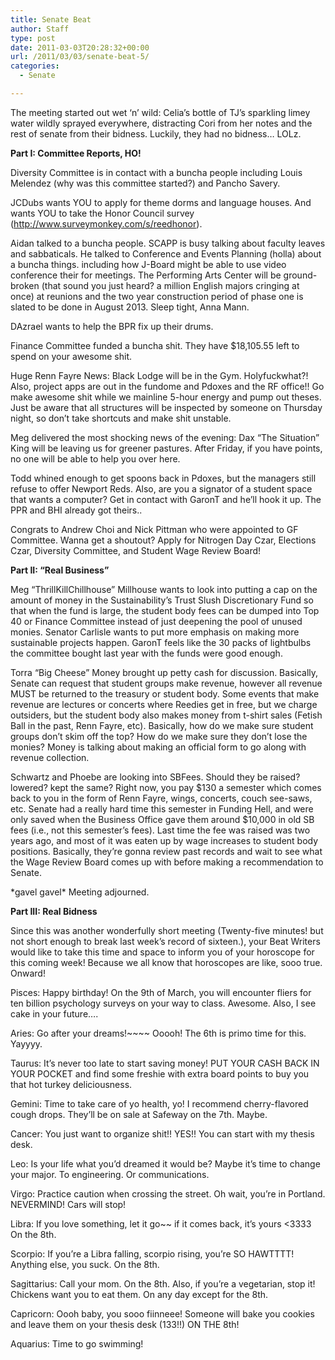 ```yaml
---
title: Senate Beat
author: Staff
type: post
date: 2011-03-03T20:28:32+00:00
url: /2011/03/03/senate-beat-5/
categories:
  - Senate

---
```

The meeting started out wet ‘n’ wild: Celia’s bottle of TJ’s sparkling limey water wildly sprayed everywhere, distracting Cori from her notes and the rest of senate from their bidness. Luckily, they had no bidness&#8230; LOLz.

**Part I: Committee Reports, HO!**

Diversity Committee is in contact with a buncha people including Louis Melendez (why was this committee started?) and Pancho Savery.

JCDubs wants YOU to apply for theme dorms and language houses. And wants YOU to take the Honor Council survey (<http://www.surveymonkey.com/s/reedhonor>).

Aidan talked to a buncha people. SCAPP is busy talking about faculty leaves and sabbaticals. He talked to Conference and Events Planning (holla) about a buncha things. including how J-Board might be able to use video conference their for meetings. The Performing Arts Center will be ground-broken (that sound you just heard? a million English majors cringing at once) at reunions and the two year construction period of phase one is slated to be done in August 2013. Sleep tight, Anna Mann.

DAzrael wants to help the BPR fix up their drums.

Finance Committee funded a buncha shit. They have $18,105.55 left to spend on your awesome shit.

Huge Renn Fayre News: Black Lodge will be in the Gym. Holyfuckwhat?! Also, project apps are out in the fundome and Pdoxes and the RF office!! Go make awesome shit while we mainline 5-hour energy and pump out theses. Just be aware that all structures will be inspected by someone on Thursday night, so don’t take shortcuts and make shit unstable.

Meg delivered the most shocking news of the evening: Dax “The Situation” King will be leaving us for greener pastures. After Friday, if you have points, no one will be able to help you over here.

Todd whined enough to get spoons back in Pdoxes, but the managers still refuse to offer Newport Reds. Also, are you a signator of a student space that wants a computer? Get in contact with GaronT and he’ll hook it up. The PPR and BHI already got theirs..

Congrats to Andrew Choi and Nick Pittman who were appointed to GF Committee. Wanna get a shoutout? Apply for Nitrogen Day Czar, Elections Czar, Diversity Committee, and Student Wage Review Board!

**Part II: “Real Business”**

Meg “ThrillKillChillhouse” Millhouse wants to look into putting a cap on the amount of money in the Sustainability’s Trust Slush Discretionary Fund so that when the fund is large, the student body fees can be dumped into Top 40 or Finance Committee instead of just deepening the pool of unused monies. Senator Carlisle wants to put more emphasis on making more sustainable projects happen. GaronT feels like the 30 packs of lightbulbs the committee bought last year with the funds were good enough.

Torra “Big Cheese” Money brought up petty cash for discussion. Basically, Senate can request that student groups make revenue, however all revenue MUST be returned to the treasury or student body. Some events that make revenue are lectures or concerts where Reedies get in free, but we charge outsiders, but the student body also makes money from t-shirt sales (Fetish Ball in the past, Renn Fayre, etc). Basically, how do we make sure student groups don’t skim off the top? How do we make sure they don’t lose the monies? Money is talking about making an official form to go along with revenue collection.

Schwartz and Phoebe are looking into SBFees. Should they be raised? lowered? kept the same? Right now, you pay $130 a semester which comes back to you in the form of Renn Fayre, wings, concerts, couch see-saws, etc. Senate had a really hard time this semester in Funding Hell, and were only saved when the Business Office gave them around $10,000 in old SB fees (i.e., not this semester’s fees). Last time the fee was raised was two years ago, and most of it was eaten up by wage increases to student body positions. Basically, they’re gonna review past records and wait to see what the Wage Review Board comes up with before making a recommendation to Senate.

\*gavel gavel\* Meeting adjourned.

**Part III: Real Bidness**

Since this was another wonderfully short meeting (Twenty-five minutes! but not short enough to break last week’s record of sixteen.), your Beat Writers would like to take this time and space to inform you of your horoscope for this coming week! Because we all know that horoscopes are like, sooo true. Onward!

Pisces: Happy birthday! On the 9th of March, you will encounter fliers for ten billion psychology surveys on your way to class. Awesome. Also, I see cake in your future&#8230;.

Aries: Go after your dreams!~~~~ Ooooh! The 6th is primo time for this. Yayyyy.

Taurus: It’s never too late to start saving money! PUT YOUR CASH BACK IN YOUR POCKET and find some freshie with extra board points to buy you that hot turkey deliciousness.

Gemini: Time to take care of yo health, yo! I recommend cherry-flavored cough drops. They’ll be on sale at Safeway on the 7th. Maybe.

Cancer: You just want to organize shit!! YES!! You can start with my thesis desk.

Leo: Is your life what you’d dreamed it would be? Maybe it’s time to change your major. To engineering. Or communications.

Virgo: Practice caution when crossing the street. Oh wait, you’re in Portland. NEVERMIND! Cars will stop!

Libra: If you love something, let it go~~ if it comes back, it’s yours <3333 On the 8th.

Scorpio: If you’re a Libra falling, scorpio rising, you’re SO HAWTTTT! Anything else, you suck. On the 8th.

Sagittarius: Call your mom. On the 8th. Also, if you’re a vegetarian, stop it! Chickens want you to eat them. On any day except for the 8th.

Capricorn: Oooh baby, you sooo fiinneee! Someone will bake you cookies and leave them on your thesis desk (133!!) ON THE 8th!

Aquarius: Time to go swimming!